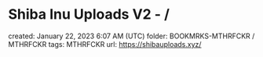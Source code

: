 # Shiba Inu Uploads V2 - /

created: January 22, 2023 6:07 AM (UTC)
folder: BOOKMRKS-MTHRFCKR / MTHRFCKR
tags: MTHRFCKR
url: https://shibauploads.xyz/